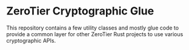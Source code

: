 ZeroTier Cryptographic Glue
======

This repository contains a few utility classes and mostly glue code to provide a common layer for other ZeroTier Rust projects to use various cryptographic APIs.
